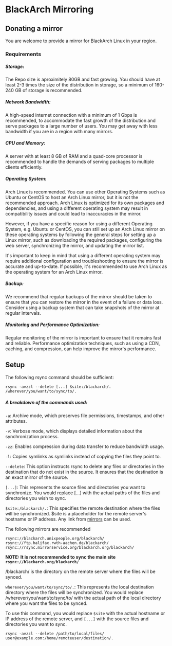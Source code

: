 # BlackArch Mirroring

## Donating a mirror
You are welcome to provide a mirror for BlackArch Linux in your region.

### Requirements

##### Storage: 
The Repo size is aproximitely 80GB and fast growing. You should have at least 2-3 times the size of the distribution in storage, so a minimum of 160-240 GB of storage is recommended.

##### Network Bandwidth: 
A high-speed internet connection with a minimum of 1 Gbps is recommended, to accommodate the fast growth of the distribution and serve packages to a large number of users. You may get away with less bandwidth if you are in a region with many mirrors.

##### CPU and Memory: 
A server with at least 8 GB of RAM and a quad-core processor is recommended to handle the demands of serving packages to multiple clients efficiently.

##### Operating System: 
Arch Linux is recommended. You can use other Operating Systems such as Ubuntu or CentOS to host an Arch Linux mirror, but it is not the recommended approach. Arch Linux is optimized for its own packages and dependencies, and using a different operating system may result in compatibility issues and could lead to inaccuracies in the mirror.

However, if you have a specific reason for using a different Operating System, e.g. Ubuntu or CentOS, you can still set up an Arch Linux mirror on these operating systems by following the general steps for setting up a Linux mirror, such as downloading the required packages, configuring the web server, synchronizing the mirror, and updating the mirror list.

It's important to keep in mind that using a different operating system may require additional configuration and troubleshooting to ensure the mirror is accurate and up-to-date. If possible, it's recommended to use Arch Linux as the operating system for an Arch Linux mirror.

##### Backup: 
We recommend that regular backups of the mirror should be taken to ensure that you can restore the mirror in the event of a failure or data loss. Consider using a backup system that can take snapshots of the mirror at regular intervals.

##### Monitoring and Performance Optimization: 
Regular monitoring of the mirror is important to ensure that it remains fast and reliable. Performance optimization techniques, such as using a CDN, caching, and compression, can help improve the mirror's performance.

## Setup
The following rsync command should be sufficient:
```
rsync -avzzl --delete [...] $site:/blackarch/. /wherever/you/want/to/sync/to/.
```
##### A breakdown of the commands used:
`-a`: Archive mode, which preserves file permissions, timestamps, and other attributes.

`-v`: Verbose mode, which displays detailed information about the synchronization process.

`-zz`: Enables compression during data transfer to reduce bandwidth usage.

`-l`: Copies symlinks as symlinks instead of copying the files they point to.

`--delete`: This option instructs rsync to delete any files or directories in the destination that do not exist in the source. It ensures that the destination is an exact mirror of the source.

`[...]`: This represents the source files and directories you want to synchronize. You would replace [...] with the actual paths of the files and directories you wish to sync.

`$site:/blackarch/.`: This specifies the remote destination where the files will be synchronized. $site is a placeholder for the remote server's hostname or IP address. Any link from [mirrors](https://blackarch.org/downloads.html#mirror-list) can be used.

The following mirrors are recommended
```
rsync://blackarch.unixpeople.org/blackarch/
rsync://ftp.halifax.rwth-aachen.de/blackarch/
rsync://rsync.mirrorservice.org/blackarch.org/blackarch/
```
**NOTE: It is **not** recommended to sync the main site `rsync://blackarch.org/blackarch/`**

/blackarch/ is the directory on the remote server where the files will be synced.

`wherever/you/want/to/sync/to/.`: This represents the local destination directory where the files will be synchronized. You would replace /wherever/you/want/to/sync/to/ with the actual path of the local directory where you want the files to be synced.


To use this command, you would replace `$site` with the actual hostname or IP address of the remote server, and `[...]` with the source files and directories you want to sync.
```
rsync -avzzl --delete /path/to/local/files/ user@example.com:/home/remoteuser/destination/.
```
